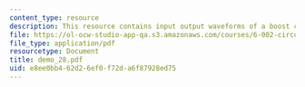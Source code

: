 ```yaml
---
content_type: resource
description: This resource contains input output waveforms of a boost converter.
file: https://ol-ocw-studio-app-qa.s3.amazonaws.com/courses/6-002-circuits-and-electronics-spring-2007/e8ee0bb462d26ef0f72da6f87928ed75_demo_28.pdf
file_type: application/pdf
resourcetype: Document
title: demo_28.pdf
uid: e8ee0bb4-62d2-6ef0-f72d-a6f87928ed75
---
```

